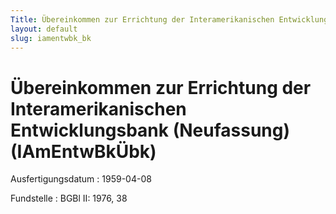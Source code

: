 ```yaml
---
Title: Übereinkommen zur Errichtung der Interamerikanischen Entwicklungsbank (Neufassung)
layout: default
slug: iamentwbk_bk
---
```


# Übereinkommen zur Errichtung der Interamerikanischen Entwicklungsbank (Neufassung) (IAmEntwBkÜbk)

Ausfertigungsdatum
:   1959-04-08

Fundstelle
:   BGBl II: 1976, 38

